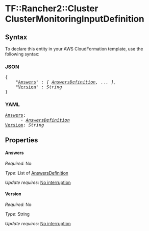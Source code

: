 # TF::Rancher2::Cluster ClusterMonitoringInputDefinition

## Syntax

To declare this entity in your AWS CloudFormation template, use the following syntax:

### JSON

<pre>
{
    "<a href="#answers" title="Answers">Answers</a>" : <i>[ <a href="answersdefinition.md">AnswersDefinition</a>, ... ]</i>,
    "<a href="#version" title="Version">Version</a>" : <i>String</i>
}
</pre>

### YAML

<pre>
<a href="#answers" title="Answers">Answers</a>: <i>
      - <a href="answersdefinition.md">AnswersDefinition</a></i>
<a href="#version" title="Version">Version</a>: <i>String</i>
</pre>

## Properties

#### Answers

_Required_: No

_Type_: List of <a href="answersdefinition.md">AnswersDefinition</a>

_Update requires_: [No interruption](https://docs.aws.amazon.com/AWSCloudFormation/latest/UserGuide/using-cfn-updating-stacks-update-behaviors.html#update-no-interrupt)

#### Version

_Required_: No

_Type_: String

_Update requires_: [No interruption](https://docs.aws.amazon.com/AWSCloudFormation/latest/UserGuide/using-cfn-updating-stacks-update-behaviors.html#update-no-interrupt)

